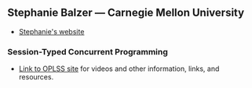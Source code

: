 ## Stephanie Balzer — Carnegie Mellon University

+ [Stephanie's website](http://www.cs.cmu.edu/~balzers/)

### Session-Typed Concurrent Programming

+ [Link to OPLSS site](https://www.cs.uoregon.edu/research/summerschool/summer18/topics.php#Balzer) for videos and other information, links, and resources.
